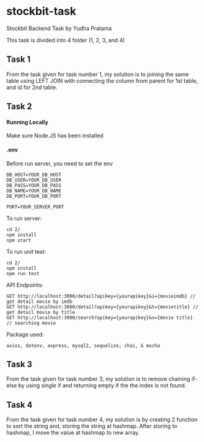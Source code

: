# stockbit-task
Stockbit Backend Task by Yudha Pratama

This task is divided into 4 folder (1, 2, 3, and 4)

## Task 1
From the task given for task number 1, my solution is to joining the same table using LEFT JOIN with connecting the column from parent for 1st table, and id for 2nd table.

## Task 2
#### Running Locally
Make sure Node.JS has been installed
#### .env
Before run server, you need to set the env
```
DB_HOST=YOUR_DB_HOST
DB_USER=YOUR_DB_USER
DB_PASS=YOUR_DB_PASS
DB_NAME=YOUR_DB_NAME
DB_PORT=YOUR_DB_PORT

PORT=YOUR_SERVER_PORT
```

To run server:
```
cd 2/
npm install
npm start
```

To run unit test:
```
cd 2/
npm install
npm run test
```

API Endpoints:
```
GET http://localhost:3000/detail?apikey={yourapikey}&i={movieimdb} // get detail movie by imdb
GET http://localhost:3000/detail?apikey={yourapikey}&t={movietitle} // get detail movie by title
GET http://localhost:3000/search?apikey={yourapikey}&s={movie title} // searching movie
```

Package used:
```
axios, dotenv, express, mysql2, sequelize, chai, & mocha
```

## Task 3
From the task given for task number 3, my solution is to remove chaining if-else by using single if and returning empty if the the index is not found.

## Task 4
From the task given for task number 4, my solution is by creating 2 function to sort the string and, storing the string at hashmap. After storing to hashmap, I move the value at hashmap to new array.



